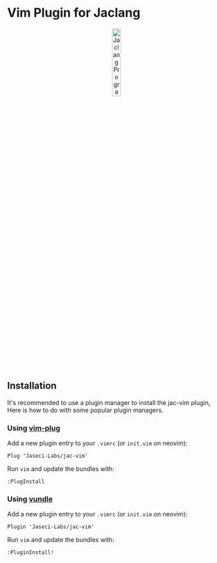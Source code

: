 # Vim Plugin for Jaclang

<div align="center">
  <picture>
    <source media="(prefers-color-scheme: dark)" srcset="https://www.jac-lang.org//assets/logo.png">
    <source media="(prefers-color-scheme: light)" srcset="https://www.jac-lang.org//assets/logo.png">
    <img alt="Jaclang Programming Language: Unique and Powerful programming language that runs on top of Python"
         src="https://www.jac-lang.org//assets/logo.png"
         width="20%">
  </picture>
</div>

## Installation

It's recommended to use a plugin manager to install the jac-vim plugin,
Here is how to do with some popular plugin managers.

### Using [vim-plug](https://github.com/junegunn/vim-plug)

Add a new plugin entry to your `.vimrc` (or `init.vim` on neovim):

```vim
Plug 'Jaseci-Labs/jac-vim'
```

Run `vim` and update the bundles with:

```vim
:PlugInstall
```

### Using [vundle](https://github.com/gmarik/vundle)

Add a new plugin entry to your `.vimrc` (or `init.vim` on neovim):

```vim
Plugin 'Jaseci-Labs/jac-vim'
```

Run `vim` and update the bundles with:

```vim
:PluginInstall!
```

